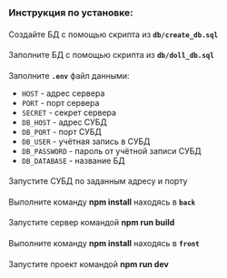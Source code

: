 ### Инструкция по установке:
####
Создайте БД с помощью скрипта из **`db/create_db.sql`**
####
Заполните БД с помощью скрипта из **`db/doll_db.sql`**
####
Заполните **`.env`** файл данными:
- `HOST` - адрес сервера
- `PORT` - порт сервера
- `SECRET` - секрет сервера
- `DB_HOST` - адрес СУБД
- `DB_PORT` - порт СУБД
- `DB_USER` - учётная запись в СУБД
- `DB_PASSWORD` - пароль от учётной записи СУБД
- `DB_DATABASE` - название БД
####
Запустите СУБД по заданным адресу и порту
####
Выполните команду **npm install** находясь в **`back`**
####
Запустите сервер командой **npm run build**
####
Выполните команду **npm install** находясь в **`front`**
####
Запустите проект командой **npm run dev**